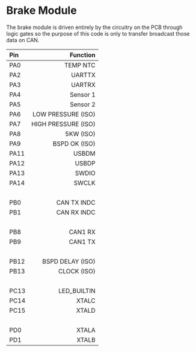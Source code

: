 #   Brake Module

The brake module is driven entirely by the circuitry on the PCB through logic gates so the purpose of this code is only to transfer broadcast those data on CAN. 

| Pin   | Function              |
|:----- |----------:            |
|PA0    | TEMP NTC              |
|PA2    | UARTTX                |
|PA3    | UARTRX                |
|PA4    | Sensor 1              |
|PA5    | Sensor 2              |
|PA6    | LOW PRESSURE (ISO)    |
|PA7    | HIGH PRESSURE (ISO)   |
|PA8    | 5KW (ISO)             |
|PA9    | BSPD OK (ISO)         |
|PA11   | USBDM                 |
|PA12   | USBDP                 |
|PA13   | SWDIO                 |
|PA14   | SWCLK                 |
|&#xfeff;                       |
|PB0    | CAN TX INDC           |
|PB1    | CAN RX INDC           |
|&#xfeff;|                      |
|PB8    | CAN1 RX               |
|PB9    | CAN1 TX               |
|&#xfeff;|                      |
|PB12   | BSPD DELAY (ISO)      |
|PB13   | CLOCK (ISO)           |   
|&#xfeff;|                      |
|PC13   | LED_BUILTIN           |
|PC14   | XTALC                 |
|PC15   | XTALD                 |
|&#xfeff;|                      |
|PD0    | XTALA                 |
|PD1    | XTALB                 |   
